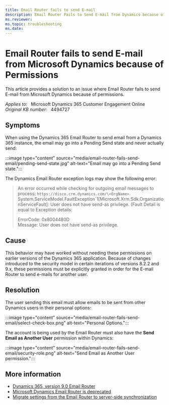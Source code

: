 ```yaml
---
title: Email Router fails to send E-mail
description: Email Router Fails to Send E-mail from Dynamics because of permissions.
ms.reviewer: 
ms.topic: troubleshooting
ms.date: 
---
```

# Email Router fails to send E-mail from Microsoft Dynamics because of Permissions

This article provides a solution to an issue where Email Router fails to send E-mail from Microsoft Dynamics because of permissions.

_Applies to:_ &nbsp; Microsoft Dynamics 365 Customer Engagement Online  
_Original KB number:_ &nbsp; 4494727

## Symptoms

When using the Dynamics 365 Email Router to send email from a Dynamics 365 instance, the email may go into a Pending Send state and never actually send:

:::image type="content" source="media/email-router-fails-send-email/pending-send-state.jpg" alt-text="Email may go into a Pending Send state.":::

The Dynamics Email Router exception logs may show the following error:

> An error occurred while checking for outgoing email messages to process: `https://disco.crm.dynamics.com/\<OrgName>`. System.ServiceModel.FaultException\`1[Microsoft.Xrm.Sdk.OrganizationServiceFault]: User does not have send-as privilege. (Fault Detail is equal to Exception details:  
>
> ErrorCode: 0x8004480D  
Message: User does not have send-as privilege.

## Cause

This behavior may have worked without needing these permissions on earlier versions of the Dynamics 365 application. Because of changes introduced to the security model in certain iterations of versions 8.2.2 and 9.x, these permissions must be explicitly granted in order for the E-mail Router to send e-mails for another user.

## Resolution

The user sending this email must allow emails to be sent from other Dynamics users in their personal options:

:::image type="content" source="media/email-router-fails-send-email/select-check-box.png" alt-text="Personal Options.":::

The account is being used by the Email Router must also have the **Send Email as Another User** permission within Dynamics:

:::image type="content" source="media/email-router-fails-send-email/security-role.png" alt-text="Send Email as Another User permission.":::

## More information

- [Dynamics 365, version 9.0 Email Router](https://www.microsoft.com/download/details.aspx?id=56974)
- [Microsoft Dynamics Email Router is deprecated](/previous-versions/dynamicscrm-2016/administering-dynamics-365/dn265924(v=crm.8)#microsoft-dynamics-email-router-is-deprecated)
- [Migrate settings from the Email Router to server-side synchronization](/dynamics365/customerengagement/on-premises/admin/migrate-settings-email-router-server-side-synchronization)
